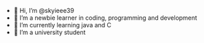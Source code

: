 - 👋 Hi, I’m @skyieee39
- 👀 I’m a newbie learner in coding, programming and development
- 🌱 I’m currently learning java and C
- 💞️ I’m a university student


<!---
skyieee39/skyieee39 is a ✨ special ✨ repository because its `README.md` (this file) appears on your GitHub profile.
You can click the Preview link to take a look at your changes.
--->
